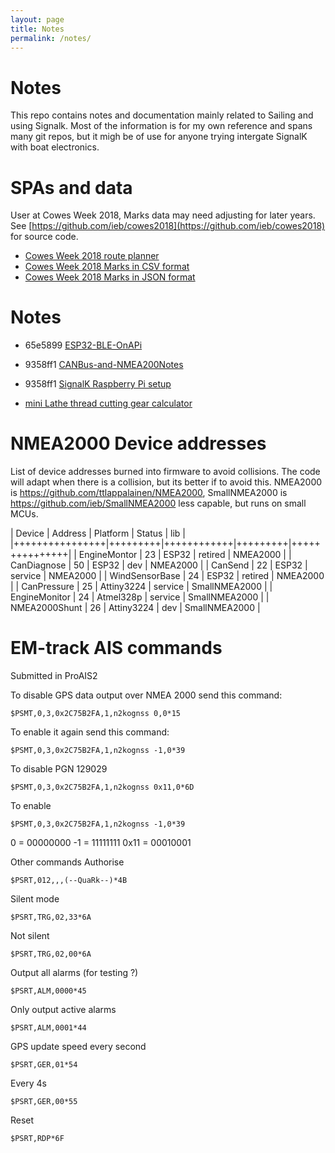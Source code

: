 ```yaml
---
layout: page
title: Notes
permalink: /notes/
---
```


# Notes

This repo contains notes and documentation mainly related to Sailing and using Signalk. Most of the information is for my own reference and spans many git repos, but it migh be of use for anyone trying intergate SignalK with boat electronics.

# SPAs and data

User at Cowes Week 2018, Marks data may need adjusting for later years. See [https://github.com/ieb/cowes2018](https://github.com/ieb/cowes2018) for source code.

* [Cowes Week 2018 route planner](marks/index.html)
* [Cowes Week 2018 Marks in CSV format](marks/SolentMarksCowesWeek2018.csv)
* [Cowes Week 2018 Marks in JSON format](marks/SolentMarksCowesWeek2018.json)

# Notes

* 65e5899 [ESP32-BLE-OnAPi](ESP32-BLE-OnAPi.md)
* 9358ff1 [CANBus-and-NMEA200Notes](docs/CANBus-and-NMEA200Notes.md)
* 9358ff1 [SignalK Raspberry Pi setup](docs/SignalKRaspberryPisetup.md)

* [mini Lathe thread cutting gear calculator](laith8x16gears.html)


# NMEA2000 Device addresses

List of device addresses burned into firmware to avoid collisions. The code will adapt when there is a collision,
but its better if to avoid this. NMEA2000 is https://github.com/ttlappalainen/NMEA2000, SmallNMEA2000 is https://github.com/ieb/SmallNMEA2000 less capable, but runs on small MCUs.

| Device         | Address | Platform   | Status  | lib           |
|++++++++++++++++|+++++++++|++++++++++++|+++++++++|+++++++++++++++|
| EngineMontor   | 23      | ESP32      | retired | NMEA2000      |
| CanDiagnose    | 50      | ESP32      | dev     | NMEA2000      |
| CanSend        | 22      | ESP32      | service | NMEA2000      |
| WindSensorBase | 24      | ESP32      | retired | NMEA2000      |
| CanPressure    | 25      | Attiny3224 | service | SmallNMEA2000 |
| EngineMonitor  | 24      | Atmel328p  | service | SmallNMEA2000 |
| NMEA2000Shunt  | 26      | Attiny3224 | dev     | SmallNMEA2000 |


# EM-track AIS commands 

Submitted in ProAIS2

To disable GPS data output over NMEA 2000 send this command:

    $PSMT,0,3,0x2C75B2FA,1,n2kognss 0,0*15


To enable it again send this command:

    $PSMT,0,3,0x2C75B2FA,1,n2kognss -1,0*39

To  disable PGN 129029 

    $PSMT,0,3,0x2C75B2FA,1,n2kognss 0x11,0*6D

To enable 


    $PSMT,0,3,0x2C75B2FA,1,n2kognss -1,0*39


   0 = 00000000
  -1 = 11111111
0x11 = 00010001 


Other commands
Authorise

    $PSRT,012,,,(--QuaRk--)*4B


Silent mode

    $PSRT,TRG,02,33*6A

Not silent

    $PSRT,TRG,02,00*6A

Output all alarms (for testing ?)

    $PSRT,ALM,0000*45

Only output active alarms

    $PSRT,ALM,0001*44

GPS update speed every second

    $PSRT,GER,01*54

Every 4s

    $PSRT,GER,00*55

Reset

    $PSRT,RDP*6F

    